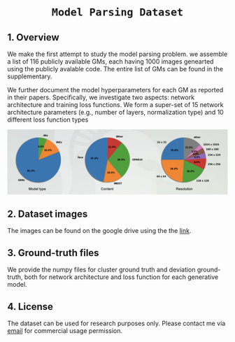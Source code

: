 # <p align=center>`Model Parsing Dataset`</p>




## 1. Overview
We make the first attempt to study the model parsing problem. we assemble a list of 116 publicly available GMs, each having 1000 images genearted using the publicly avalable code. The entire list of GMs can be found in the supplementary. 

We further document the model hyperparameters for each GM as reported in their papers. Specifically, we investigate two aspects: network architecture and training loss functions. We form a super-set of 15 network architecture parameters (e.g., number of layers, normalization type) and 10 different loss function types

<p align="center">
    <img src="../image/Screenshot 2023-07-31 at 7.58.48 PM.png"/> <br />
</p>

## 2. Dataset images

The images can be found on the google drive using the the [link](https://drive.google.com/file/d/1bAmC_9aMkWJB_scGvOOWvNeLa9FBoMUr/view). 


## 3. Ground-truth files
We provide the numpy files for cluster ground truth and deviation ground-truth, both for network architecture and loss function for each generative model. 

## 4. License
The dataset can be used for research purposes only. Please contact me via [email](asnanivi@msu.edu) for commercial usage permission.
